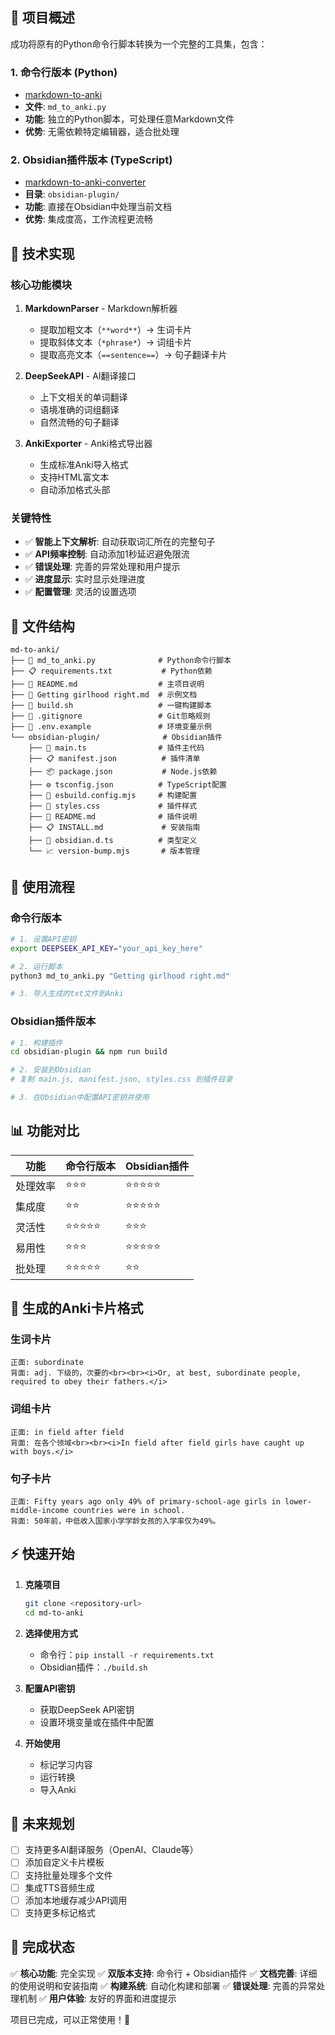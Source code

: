 
## 🎉 项目概述

成功将原有的Python命令行脚本转换为一个完整的工具集，包含：

### 1. 命令行版本 (Python)
- [markdown-to-anki](https://github.com/cynicalight/markdown-to-anki)
- **文件**: `md_to_anki.py`
- **功能**: 独立的Python脚本，可处理任意Markdown文件
- **优势**: 无需依赖特定编辑器，适合批处理

### 2. Obsidian插件版本 (TypeScript)
- [markdown-to-anki-converter](https://github.com/cynicalight/Markdown-to-Anki-Converter)
- **目录**: `obsidian-plugin/`
- **功能**: 直接在Obsidian中处理当前文档
- **优势**: 集成度高，工作流程更流畅

## 🔧 技术实现

### 核心功能模块

1. **MarkdownParser** - Markdown解析器
   - 提取加粗文本（`**word**`）→ 生词卡片
   - 提取斜体文本（`*phrase*`）→ 词组卡片
   - 提取高亮文本（`==sentence==`）→ 句子翻译卡片

2. **DeepSeekAPI** - AI翻译接口
   - 上下文相关的单词翻译
   - 语境准确的词组翻译
   - 自然流畅的句子翻译

3. **AnkiExporter** - Anki格式导出器
   - 生成标准Anki导入格式
   - 支持HTML富文本
   - 自动添加格式头部

### 关键特性

- ✅ **智能上下文解析**: 自动获取词汇所在的完整句子
- ✅ **API频率控制**: 自动添加1秒延迟避免限流
- ✅ **错误处理**: 完善的异常处理和用户提示
- ✅ **进度显示**: 实时显示处理进度
- ✅ **配置管理**: 灵活的设置选项

## 📁 文件结构

```
md-to-anki/
├── 📜 md_to_anki.py              # Python命令行脚本
├── 📋 requirements.txt           # Python依赖
├── 📖 README.md                  # 主项目说明
├── 📄 Getting girlhood right.md  # 示例文档
├── 🔨 build.sh                   # 一键构建脚本
├── 🚫 .gitignore                 # Git忽略规则
├── 🔧 .env.example               # 环境变量示例
└── obsidian-plugin/              # Obsidian插件
    ├── 📜 main.ts                # 插件主代码
    ├── 📋 manifest.json          # 插件清单
    ├── 📦 package.json           # Node.js依赖
    ├── ⚙️ tsconfig.json          # TypeScript配置
    ├── 🔨 esbuild.config.mjs     # 构建配置
    ├── 🎨 styles.css             # 插件样式
    ├── 📖 README.md              # 插件说明
    ├── 📋 INSTALL.md             # 安装指南
    ├── 🔧 obsidian.d.ts          # 类型定义
    └── 📈 version-bump.mjs       # 版本管理
```

## 🚀 使用流程

### 命令行版本
```bash
# 1. 设置API密钥
export DEEPSEEK_API_KEY="your_api_key_here"

# 2. 运行脚本
python3 md_to_anki.py "Getting girlhood right.md"

# 3. 导入生成的txt文件到Anki
```

### Obsidian插件版本
```bash
# 1. 构建插件
cd obsidian-plugin && npm run build

# 2. 安装到Obsidian
# 复制 main.js, manifest.json, styles.css 到插件目录

# 3. 在Obsidian中配置API密钥并使用
```

## 📊 功能对比

| 功能 | 命令行版本 | Obsidian插件 |
|------|------------|--------------|
| 处理效率 | ⭐⭐⭐ | ⭐⭐⭐⭐⭐ |
| 集成度 | ⭐⭐ | ⭐⭐⭐⭐⭐ |
| 灵活性 | ⭐⭐⭐⭐⭐ | ⭐⭐⭐ |
| 易用性 | ⭐⭐⭐ | ⭐⭐⭐⭐⭐ |
| 批处理 | ⭐⭐⭐⭐⭐ | ⭐⭐ |

## 🎯 生成的Anki卡片格式

### 生词卡片
```
正面: subordinate
背面: adj. 下级的，次要的<br><br><i>Or, at best, subordinate people, required to obey their fathers.</i>
```

### 词组卡片
```
正面: in field after field
背面: 在各个领域<br><br><i>In field after field girls have caught up with boys.</i>
```

### 句子卡片
```
正面: Fifty years ago only 49% of primary-school-age girls in lower-middle-income countries were in school.
背面: 50年前，中低收入国家小学学龄女孩的入学率仅为49%。
```

## ⚡ 快速开始

1. **克隆项目**
   ```bash
   git clone <repository-url>
   cd md-to-anki
   ```

2. **选择使用方式**
   - 命令行：`pip install -r requirements.txt`
   - Obsidian插件：`./build.sh`

3. **配置API密钥**
   - 获取DeepSeek API密钥
   - 设置环境变量或在插件中配置

4. **开始使用**
   - 标记学习内容
   - 运行转换
   - 导入Anki

## 🔮 未来规划

- [ ] 支持更多AI翻译服务（OpenAI、Claude等）
- [ ] 添加自定义卡片模板
- [ ] 支持批量处理多个文件
- [ ] 集成TTS音频生成
- [ ] 添加本地缓存减少API调用
- [ ] 支持更多标记格式

## 🎊 完成状态

✅ **核心功能**: 完全实现
✅ **双版本支持**: 命令行 + Obsidian插件
✅ **文档完善**: 详细的使用说明和安装指南
✅ **构建系统**: 自动化构建和部署
✅ **错误处理**: 完善的异常处理机制
✅ **用户体验**: 友好的界面和进度提示

项目已完成，可以正常使用！🎉
